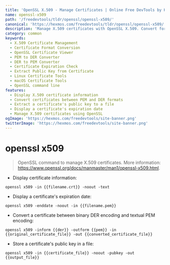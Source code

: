 ```yaml
---
title: 'OpenSSL X.509 - Manage Certificates | Online Free DevTools by Hexmos'
name: openssl-x509
path: '/freedevtools/tldr/openssl/openssl-x509/'
canonical: 'https://hexmos.com/freedevtools/tldr/openssl/openssl-x509/'
description: 'Manage X.509 certificates with OpenSSL X.509. Convert formats, display information, and extract public keys effortlessly. Free online tool, no registration required.'
category: common
keywords:
  - X.509 Certificate Management
  - Certificate Format Conversion
  - OpenSSL Certificate Viewer
  - PEM to DER Converter
  - DER to PEM Converter
  - Certificate Expiration Check
  - Extract Public Key from Certificate
  - Linux Certificate Tools
  - macOS Certificate Tools
  - OpenSSL command line
features:
  - Display X.509 certificate information
  - Convert certificates between PEM and DER formats
  - Extract a certificate's public key to a file
  - Display a certificate's expiration date
  - Manage X.509 certificates using OpenSSL
ogImage: 'https://hexmos.com/freedevtools/site-banner.png'
twitterImage: 'https://hexmos.com/freedevtools/site-banner.png'
---
```


# openssl x509

> OpenSSL command to manage X.509 certificates.
> More information: <https://www.openssl.org/docs/manmaster/man1/openssl-x509.html>.

- Display certificate information:

`openssl x509 -in {{filename.crt}} -noout -text`

- Display a certificate's expiration date:

`openssl x509 -enddate -noout -in {{filename.pem}}`

- Convert a certificate between binary DER encoding and textual PEM encoding:

`openssl x509 -inform {{der}} -outform {{pem}} -in {{original_certificate_file}} -out {{converted_certificate_file}}`

- Store a certificate's public key in a file:

`openssl x509 -in {{certificate_file}} -noout -pubkey -out {{output_file}}`
